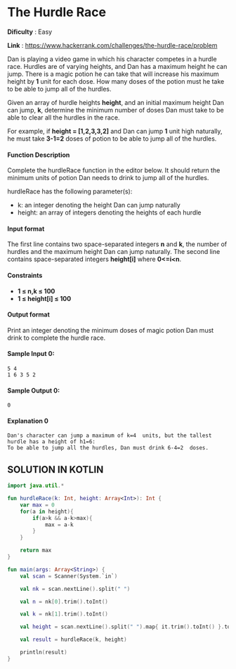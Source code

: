 # The Hurdle Race

**Dificulty** : Easy

**Link** : https://www.hackerrank.com/challenges/the-hurdle-race/problem

Dan is playing a video game in which his character competes in a hurdle race. Hurdles are of varying heights, and Dan has a maximum height he can jump. There is a magic potion he can take that will increase his maximum height by __1__ unit for each dose. How many doses of the potion must he take to be able to jump all of the hurdles.

Given an array of hurdle heights __height__, and an initial maximum height Dan can jump, __k__, determine the minimum number of doses Dan must take to be able to clear all the hurdles in the race.

For example, if __height = [1,2,3,3,2]__ and Dan can jump __1__ unit high naturally, he must take __3-1=2__ doses of potion to be able to jump all of the hurdles.

#### Function Description

Complete the hurdleRace function in the editor below. It should return the minimum units of potion Dan needs to drink to jump all of the hurdles.

hurdleRace has the following parameter(s):

- k: an integer denoting the height Dan can jump naturally
- height: an array of integers denoting the heights of each hurdle


#### Input format

The first line contains two space-separated integers __n__ and __k__, the number of hurdles and the maximum height Dan can jump naturally.
The second line contains  space-separated integers __height[i]__ where __0<=i<n__.

#### Constraints

-  __1 ≤ n,k ≤ 100__
-  __1 ≤ height[i] ≤ 100__

#### Output format

Print an integer denoting the minimum doses of magic potion Dan must drink to complete the hurdle race.

#### Sample Input 0:

```
5 4
1 6 3 5 2
```


#### Sample Output 0:

```
0
```
 #### Explanation 0
```
Dan's character can jump a maximum of k=4  units, but the tallest hurdle has a height of h1=6:
To be able to jump all the hurdles, Dan must drink 6-4=2  doses.
```


## SOLUTION IN KOTLIN

```kotlin
import java.util.*

fun hurdleRace(k: Int, height: Array<Int>): Int {
    var max = 0
    for(a in height){
        if(a>k && a-k>max){
            max = a-k
        }
    }

    return max
}

fun main(args: Array<String>) {
    val scan = Scanner(System.`in`)

    val nk = scan.nextLine().split(" ")

    val n = nk[0].trim().toInt()

    val k = nk[1].trim().toInt()

    val height = scan.nextLine().split(" ").map{ it.trim().toInt() }.toTypedArray()

    val result = hurdleRace(k, height)

    println(result)
}
```
